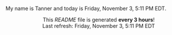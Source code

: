 My name is Tanner and today is Friday, November 3, 5:11 PM EDT.

<p align="center">This <i>README</i> file is generated <b>every 3 hours</b>!</br>Last refresh: Friday, November 3, 5:11 PM EDT<br /></p>
